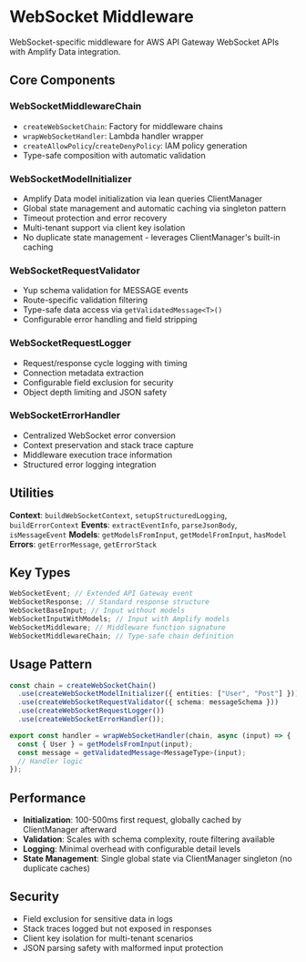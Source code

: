 # WebSocket Middleware

WebSocket-specific middleware for AWS API Gateway WebSocket APIs with Amplify Data integration.

## Core Components

### WebSocketMiddlewareChain

- `createWebSocketChain`: Factory for middleware chains
- `wrapWebSocketHandler`: Lambda handler wrapper
- `createAllowPolicy`/`createDenyPolicy`: IAM policy generation
- Type-safe composition with automatic validation

### WebSocketModelInitializer

- Amplify Data model initialization via lean queries ClientManager
- Global state management and automatic caching via singleton pattern
- Timeout protection and error recovery
- Multi-tenant support via client key isolation
- No duplicate state management - leverages ClientManager's built-in caching

### WebSocketRequestValidator

- Yup schema validation for MESSAGE events
- Route-specific validation filtering
- Type-safe data access via `getValidatedMessage<T>()`
- Configurable error handling and field stripping

### WebSocketRequestLogger

- Request/response cycle logging with timing
- Connection metadata extraction
- Configurable field exclusion for security
- Object depth limiting and JSON safety

### WebSocketErrorHandler

- Centralized WebSocket error conversion
- Context preservation and stack trace capture
- Middleware execution trace information
- Structured error logging integration

## Utilities

**Context**: `buildWebSocketContext`, `setupStructuredLogging`, `buildErrorContext`
**Events**: `extractEventInfo`, `parseJsonBody`, `isMessageEvent`
**Models**: `getModelsFromInput`, `getModelFromInput`, `hasModel`
**Errors**: `getErrorMessage`, `getErrorStack`

## Key Types

```typescript
WebSocketEvent; // Extended API Gateway event
WebSocketResponse; // Standard response structure
WebSocketBaseInput; // Input without models
WebSocketInputWithModels; // Input with Amplify models
WebSocketMiddleware; // Middleware function signature
WebSocketMiddlewareChain; // Type-safe chain definition
```

## Usage Pattern

```typescript
const chain = createWebSocketChain()
  .use(createWebSocketModelInitializer({ entities: ["User", "Post"] }))
  .use(createWebSocketRequestValidator({ schema: messageSchema }))
  .use(createWebSocketRequestLogger())
  .use(createWebSocketErrorHandler());

export const handler = wrapWebSocketHandler(chain, async (input) => {
  const { User } = getModelsFromInput(input);
  const message = getValidatedMessage<MessageType>(input);
  // Handler logic
});
```

## Performance

- **Initialization**: 100-500ms first request, globally cached by ClientManager afterward
- **Validation**: Scales with schema complexity, route filtering available
- **Logging**: Minimal overhead with configurable detail levels
- **State Management**: Single global state via ClientManager singleton (no duplicate caches)

## Security

- Field exclusion for sensitive data in logs
- Stack traces logged but not exposed in responses
- Client key isolation for multi-tenant scenarios
- JSON parsing safety with malformed input protection
